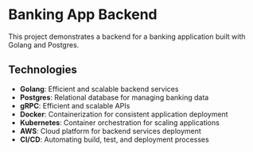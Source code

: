 # Banking App Backend

This project demonstrates a backend for a banking application built with Golang and Postgres.

## Technologies

- **Golang**: Efficient and scalable backend services
- **Postgres**: Relational database for managing banking data
- **gRPC**: Efficient and scalable APIs
- **Docker**: Containerization for consistent application deployment
- **Kubernetes**: Container orchestration for scaling applications
- **AWS**: Cloud platform for backend services deployment
- **CI/CD**: Automating build, test, and deployment processes
